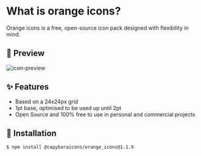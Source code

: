 # What is orange icons?

Orange icons is a free, open-source icon pack designed with flexibility in mind.

## 👀 Preview

![icon-preview](https://github.com/user-attachments/assets/792e06a6-6164-4cb4-92fe-fede0b37236f)

## ✨ Features

- Based on a 24x24px grid
- 1pt base, optimised to be used up until 2pt
- Open Source and 100% free to use in personal and commercial projects

## 📘 Installation
```
$ npm install @capybaraicons/orange_icons@1.1.9
```
